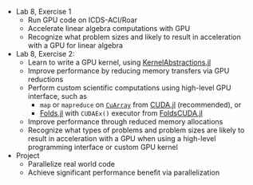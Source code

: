 - Lab 8, Exercise 1
   - Run GPU code on ICDS-ACI/Roar
   - Accelerate linear algebra computations with GPU
   - Recognize what problem sizes and likely to result in acceleration with a GPU for linear algebra
- Lab 8, Exercise 2:
   - Learn to write a GPU kernel, using [KernelAbstractions.jl](https://juliagpu.github.io/KernelAbstractions.jl/stable/)
   - Improve performance by reducing memory transfers via GPU reductions
   - Perform custom scientific computations using high-level GPU interface, such as
      + `map` or `mapreduce` on [`CuArray`](https://cuda.juliagpu.org/stable/usage/array/) from [CUDA.jl](https://cuda.juliagpu.org/stable/) (recommended), or
      + [Folds.jl](https://juliafolds.github.io/Folds.jl/dev/) with `CUDAEx()` executor from [FoldsCUDA.jl](https://juliafolds.github.io/FoldsCUDA.jl/dev/)
   - Improve performance through reduced memory allocations
   - Recognize what types of problems and problem sizes are likely to result in acceleration with a GPU  when using a high-level programming interface or custom GPU kernel
- Project
   - Parallelize real world code
   - Achieve significant performance benefit via parallelization
